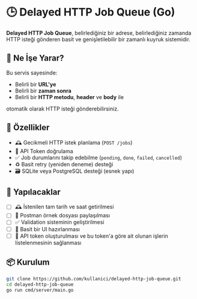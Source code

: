 # 🕒 Delayed HTTP Job Queue (Go)

**Delayed HTTP Job Queue**, belirlediğiniz bir adrese, belirlediğiniz zamanda HTTP isteği gönderen basit ve genişletilebilir bir zamanlı kuyruk sistemidir.

## 🚀 Ne İşe Yarar?

Bu servis sayesinde:

- Belirli bir **URL'ye**
- Belirli bir **zaman sonra**
- Belirli bir **HTTP metodu**, **header** ve **body** ile

otomatik olarak HTTP isteği gönderebilirsiniz.

## 🔧 Özellikler

- 🕰️ Gecikmeli HTTP istek planlama (`POST /jobs`)
- 🔐 API Token doğrulama
- ✅ Job durumlarını takip edebilme (`pending`, `done`, `failed`, `cancelled`)
- ♻️ Basit retry (yeniden deneme) desteği
- 🗃️ SQLite veya PostgreSQL desteği (esnek yapı)

## 📝 Yapılacaklar

- [ ] 🕰️ İstenilen tam tarih ve saat getirilmesi
- [ ] 📡 Postman örnek dosyası paylaşılması
- [ ] ✅ Validation sisteminin geliştirilmesi
- [ ] 🎨 Basit bir UI hazırlanması
- [ ] 🔑 API token oluşturulması ve bu token'a göre ait olunan işlerin listelenmesinin sağlanması

## 📦 Kurulum

```bash
git clone https://github.com/kullanici/delayed-http-job-queue.git
cd delayed-http-job-queue
go run cmd/server/main.go
```
